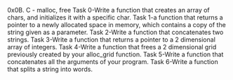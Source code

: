 0x0B. C - malloc, free
Task 0-Write a function that creates an array of chars, and initializes it with a specific char.
Task 1-a function that returns a pointer to a newly allocated space in memory, which contains a copy of the string given as a parameter.
Task 2-Write a function that concatenates two strings.
Task 3-Write a function that returns a pointer to a 2 dimensional array of integers.
Task 4-Write a function that frees a 2 dimensional grid previously created by your alloc_grid function.
Task 5-Write a function that concatenates all the arguments of your program.
Task 6-Write a function that splits a string into words.
